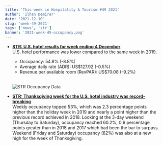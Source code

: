 ```yaml
---
title: 'This week in Hospitality & Tourism #49 2021'
author: 'Ilhan Demirer'
date: '2021-12-10'
slug: 'week-49-2021'
tags: ['news', 'str']
banner: '2021-week-49-occupancy.png'
---
```


- **[STR: U.S. hotel results for week ending 4 December](https://str.com/press-release/str-us-hotel-results-week-ending-4-december)**  
   U.S. hotel performance was lower compared to the same week in 2019.

  - Occupancy: 54.8% (-8.8%)
  - Average daily rate (ADR): US$127.92 (-0.5%)
  - Revenue per available room (RevPAR): US$70.08 (-9.2%)
    <br /><br />

  ![STR Occupancy Data](/images/blogimages/2021-week-49-occupancy.png)

- **[STR: Thanksgiving week for the U.S. hotel industry was record-breaking](https://str.com/data-insights-blog/us-market-recovery-monitor-week-ending-27-november)**  
  Weekly occupancy topped 53%, which was 2.3 percentage points higher than the holiday week in 2019 and nearly a point higher than the previous record achieved in 2018. Looking at the 3-day weekend (Thursday to Saturday), occupancy reached 60.2%, 0.9 percentage points greater than in 2018 and 2017 which had been the bar to surpass. Weekend (Friday and Saturday) occupancy (62%) was also at a new high for the week of Thanksgiving.
